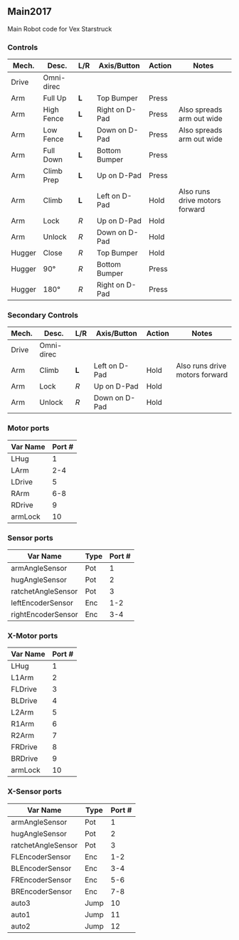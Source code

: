 ﻿## Main2017
Main Robot code for Vex Starstruck

### Controls
| Mech.  | Desc.      | L/R   | Axis/Button    | Action | Notes |
| ------ | ---------- | ----- | -------------- | ------ | ----- |
| Drive  | Omni-direc |
| Arm    | Full Up    | **L** | Top Bumper     | Press  |
| Arm    | High Fence | **L** | Right on D-Pad | Press  | Also spreads arm out wide |
| Arm    | Low Fence  | **L** | Down on D-Pad  | Press  | Also spreads arm out wide |
| Arm    | Full Down  | **L** | Bottom Bumper  | Press  |
| Arm    | Climb Prep | **L** | Up on D-Pad    | Press  |
| Arm    | Climb      | **L** | Left on D-Pad  | Hold   | Also runs drive motors forward |
| Arm    | Lock       | _R_   | Up on D-Pad    | Hold   |
| Arm    | Unlock     | _R_   | Down on D-Pad  | Hold   |
| Hugger | Close      | _R_   | Top Bumper     | Hold   |
| Hugger | 90°        | _R_   | Bottom Bumper  | Press  |
| Hugger | 180°       | _R_   | Right on D-Pad | Press  |

### Secondary Controls
| Mech.  | Desc.      | L/R   | Axis/Button    | Action | Notes |
| ------ | ---------- | ----- | -------------- | ------ | ----- |
| Drive  | Omni-direc |
| Arm    | Climb      | **L** | Left on D-Pad  | Hold   | Also runs drive motors forward |
| Arm    | Lock       | _R_   | Up on D-Pad    | Hold   |
| Arm    | Unlock     | _R_   | Down on D-Pad  | Hold   |

### Motor ports
| Var Name | Port # |
| -------- | ------ |
| LHug     | 1      |
| LArm     | 2-4    |
| LDrive   | 5      |
| RArm     | 6-8    |
| RDrive   | 9      |
| armLock  | 10     |

### Sensor ports
| Var Name           | Type | Port # |
| ------------------ | ---- | ------ |
| armAngleSensor     | Pot  | 1 |
| hugAngleSensor     | Pot  | 2 |
| ratchetAngleSensor | Pot  | 3 |
| leftEncoderSensor  | Enc  | 1-2 |
| rightEncoderSensor | Enc  | 3-4 |

### X-Motor ports
| Var Name | Port # |
| -------- | ------ |
| LHug     | 1      |
| L1Arm    | 2      |
| FLDrive  | 3      |
| BLDrive  | 4      |
| L2Arm    | 5      |
| R1Arm    | 6      |
| R2Arm    | 7      |
| FRDrive  | 8      |
| BRDrive  | 9      |
| armLock  | 10     |

### X-Sensor ports
| Var Name           | Type | Port # |
| ------------------ | ---- | ------ |
| armAngleSensor     | Pot  | 1 |
| hugAngleSensor     | Pot  | 2 |
| ratchetAngleSensor | Pot  | 3 |
| FLEncoderSensor    | Enc  | 1-2 |
| BLEncoderSensor    | Enc  | 3-4 |
| FREncoderSensor    | Enc  | 5-6 |
| BREncoderSensor    | Enc  | 7-8 |
| auto3              | Jump | 10 |
| auto1              | Jump | 11 |
| auto2              | Jump | 12 |